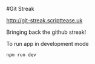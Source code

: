 #Git Streak

http://git-streak.scripttease.uk

Bringing back the github streak!

To run app in development mode

```
npm run dev 
```
